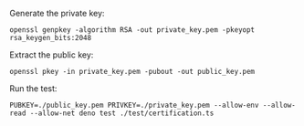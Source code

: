 Generate the private key:
```
openssl genpkey -algorithm RSA -out private_key.pem -pkeyopt rsa_keygen_bits:2048
```

Extract the public key:
```
openssl pkey -in private_key.pem -pubout -out public_key.pem
```

Run the test:
```
PUBKEY=./public_key.pem PRIVKEY=./private_key.pem --allow-env --allow-read --allow-net deno test ./test/certification.ts
```



